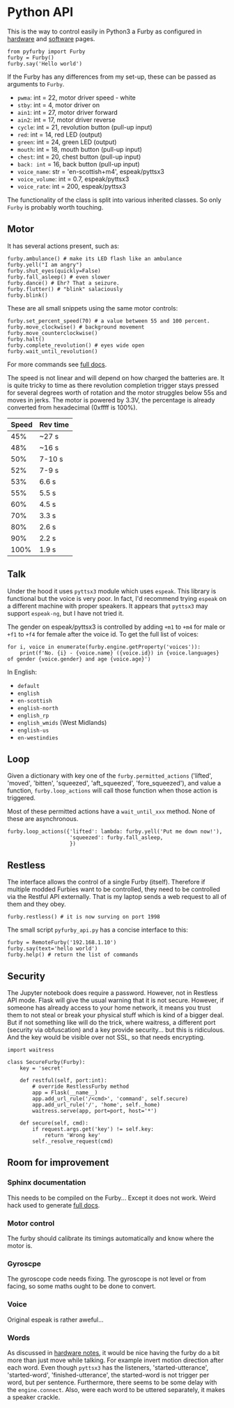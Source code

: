 # Python API

This is the way to control easily in Python3 a Furby as configured in [hardware](hardware.md) and [software](software.md) pages.

    from pyfurby import Furby
    furby = Furby()
    furby.say('Hello world')
    
If the Furby has any differences from my set-up, these can be passed as arguments to `Furby`.

* `pwma`: int = 22, motor driver speed - white
* `stby`: int = 4, motor driver on
* `ain1`: int = 27, motor driver forward
* `ain2`: int = 17, motor driver reverse
* `cycle`: int = 21, revolution button (pull-up input)
* `red`: int = 14, red LED (output)
* `green`: int = 24, green LED (output)
* `mouth`: int = 18, mouth button (pull-up input)
* `chest`: int = 20, chest button (pull-up input)
* `back: int` = 16, back button (pull-up input)
* `voice_name`: str = 'en-scottish+m4', espeak/pyttsx3
* `voice_volume`: int = 0.7, espeak/pyttsx3
* `voice_rate`: int = 200, espeak/pyttsx3
 
The functionality of the class is split into various inherited classes. So only `Furby` is probably worth touching.
 
## Motor

It has several actions present, such as:
    
    furby.ambulance() # make its LED flash like an ambulance
    furby.yell("I am angry")
    furby.shut_eyes(quickly=False)
    furby.fall_asleep() # even slower
    furby.dance() # Ehr? That a seizure.
    furby.flutter() # "blink" salaciously
    furby.blink()
    
These are all small snippets using the same motor controls:

    furby.set_percent_speed(70) # a value between 55 and 100 percent.
    furby.move_clockwise() # background movement
    furby.move_counterclockwise()
    furby.halt()
    furby.complete_revolution() # eyes wide open
    furby.wait_until_revolution()

For more commands see [full docs](full_doc.md).

The speed is not linear and will depend on how charged the batteries are.
It is quite tricky to time as there revolution completion trigger stays pressed for several degrees worth of rotation
and the motor struggles below 55s and moves in jerks.
The motor is powered by 3.3V, the percentage is already converted from hexadecimal (0xffff is 100%).

| Speed | Rev time |
| ---- | ---- |
| 45% | ~27 s |
| 48% | ~16 s |
| 50% | 7-10 s |
| 52% | 7-9 s |
| 53% | 6.6 s |
| 55% | 5.5 s |
| 60% | 4.5 s |
| 70% | 3.3 s |
| 80% | 2.6 s |
| 90% | 2.2 s |
| 100% | 1.9 s |


## Talk

Under the hood it uses `pyttsx3` module which uses `espeak`. This library is functional but the voice is very poor.
In fact, I'd recommend trying `espeak` on a different machine with proper speakers.
It appears that `pyttsx3` may support `espeak-ng`, but I have not tried it.

The gender on espeak/pyttsx3 is controlled by adding `+m1` to `+m4` for male or `+f1` to `+f4` for female after the voice id.
To get the full list of voices:

    for i, voice in enumerate(furby.engine.getProperty('voices')):
        print(f'No. {i} - {voice.name} ({voice.id}) in {voice.languages} of gender {voice.gender} and age {voice.age}')

In English:

* `default`
* `english`
* `en-scottish`
* `english-north`
* `english_rp`
* `english_wmids` (West Midlands)
* `english-us`
* `en-westindies`

## Loop

Given a dictionary with key one of the `furby.permitted_actions` ('lifted', 'moved', 'bitten', 'squeezed', 'aft_squeezed', 'fore_squeezed'),
and value a function, `furby.loop_actions` will call those function when those action is triggered.

Most of these permitted actions have a `wait_until_xxx` method. None of these are asynchronous.

    furby.loop_actions({'lifted': lambda: furby.yell('Put me down now!'),
                        'squeezed': furby.fall_asleep,
                        })

## Restless

The interface allows the control of a single Furby (itself).
Therefore if multiple modded Furbies want to be controlled, 
they need to be controlled via the Restful API externally.
That is my laptop sends a web request to all of them and they obey.

    furby.restless() # it is now surving on port 1998

The small script `pyfurby_api.py` has a concise interface to this:

    furby = RemoteFurby('192.168.1.10')
    furby.say(text='hello world')
    furby.help() # return the list of commands

## Security

The Jupyter notebook does require a password. However, not in Restless API mode.
Flask will give the usual warning that it is not secure.
However, if someone has already access to your home network, it means you trust them
to not steal or break your physical stuff which is kind of a bigger deal.
But if not something like will do the trick, where waitress, 
a different port (security via obfuscation) 
and a key provide security... but this is ridiculous.
And the key would be visible over not SSL, so that needs encrypting.

    import waitress
    
    class SecureFurby(Furby):
        key = 'secret'
    
        def restful(self, port:int): 
            # override RestlessFurby method
            app = Flask(__name__)
            app.add_url_rule('/<cmd>', 'command', self.secure)
            app.add_url_rule('/', 'home', self._home)
            waitress.serve(app, port=port, host='*')
            
        def secure(self, cmd):
            if request.args.get('key') != self.key:
                return 'Wrong key'
            self._resolve_request(cmd)
            
## Room for improvement

### Sphinx documentation
This needs to be compiled on the Furby...
Except it does not work.
Weird hack used to generate [full docs](full_doc.md).

### Motor control
The furby should calibrate its timings automatically
and know where the motor is.

### Gyroscpe
The gyroscope code needs fixing.
The gyroscope is not level or from facing, so some maths ought to be done to convert.

### Voice
Original espeak is rather aweful...
        
### Words

As discussed in [hardware notes](hardware.md), 
it would be nice having the furby do a bit more than just move while talking.
For example invert motion direction after each word.
Even though `pyttsx3` has the listeners, 
'started-utterance', 'started-word', 'finished-utterance',
the started-word is not trigger per word, but per sentence.
Furthermore, there seems to be some delay with the `engine.connect`.
Also, were each word to be uttered separately, it makes a speaker crackle.

    
